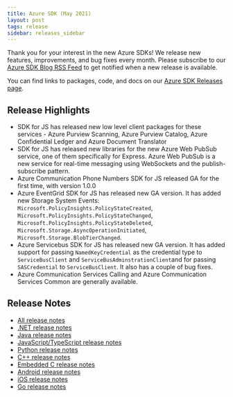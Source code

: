 ```yaml
---
title: Azure SDK (May 2021)
layout: post
tags: release
sidebar: releases_sidebar
---
```


Thank you for your interest in the new Azure SDKs! We release new features, improvements, and bug fixes every month. Please subscribe to our [Azure SDK Blog RSS Feed](https://devblogs.microsoft.com/azure-sdk/feed) to get notified when a new release is available.

You can find links to packages, code, and docs on our [Azure SDK Releases page](https://aka.ms/azsdk/releases).

## Release Highlights

- SDK for JS has released new low level client packages for these services - Azure Purview Scanning, Azure Purview Catalog, Azure Confidential Ledger and Azure Document Translator
- SDK for JS has released new libraries for the new Azure Web PubSub service, one of them specifically for Express. Azure Web PubSub is a new service for real-time messaging using WebSockets and the publish-subscribe pattern.
- Azure Communication Phone Numbers SDK for JS released GA for the first time, with version 1.0.0
- Azure EventGrid SDK for JS has released new GA version. It has added new Storage System Events: `Microsoft.PolicyInsights.PolicyStateCreated`, `Microsoft.PolicyInsights.PolicyStateChanged`, `Microsoft.PolicyInsights.PolicyStateDeleted`, `Microsoft.Storage.AsyncOperationInitiated`, `Microsoft.Storage.BlobTierChanged`.
- Azure Servicebus SDK for JS has released new GA version. It has added support for passing `NamedKeyCredential` as the credential type to `ServiceBusClient` and `ServiceBusAdminstrationClient`and for passing `SASCredential` to `ServiceBusClient`. It also has a couple of bug fixes.
- Azure Communication Services Calling and Azure Communication Services Common are generally available.

## Release Notes

* [All release notes](index.md)
* [.NET release notes](dotnet.md)
* [Java release notes](java.md)
* [JavaScript/TypeScript release notes](js.md)
* [Python release notes](python.md)
* [C++ release notes](cpp.md)
* [Embedded C release notes](c.md)
* [Android release notes](android.md)
* [iOS release notes](ios.md)
* [Go release notes](go.md)

